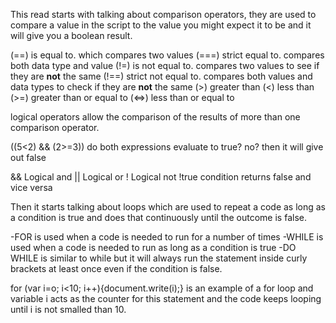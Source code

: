 This read starts with talking about comparison operators, they are used to compare a value in the script to the value you might expect it to be and it will give you a boolean result.

(==) is equal to. which compares two values
(===) strict equal to. compares both data type and value
(!=) is not equal to. compares two values to see if they are **not** the same
(!==) strict not equal to. compares both values and data types to check if they are **not** the same
(>) greater than
(<) less than
(>=) greater than or equal to
(<=>) less than or equal to

logical operators allow the comparison of the results of more than one comparison operator.

((5<2) && (2>=3)) do both expressions evaluate to true? no? then it will give out false

&& Logical and
|| Logical or
! Logical not  !true condition returns false and vice versa

Then it starts talking about loops which are used to repeat a code as long as a condition is true and does that continuously until the outcome is false.

-FOR is used when a code is needed to run for a number of times
-WHILE is used when a code is needed to run as long as a condition is true
-DO WHILE is similar to while but it will always run the statement inside curly brackets at least once even if the condition is false.

for (var i=o; i<10; i++){document.write(i);} is an example of a for loop and variable i acts as the counter for this statement and the code keeps looping until i is not smalled than 10.





